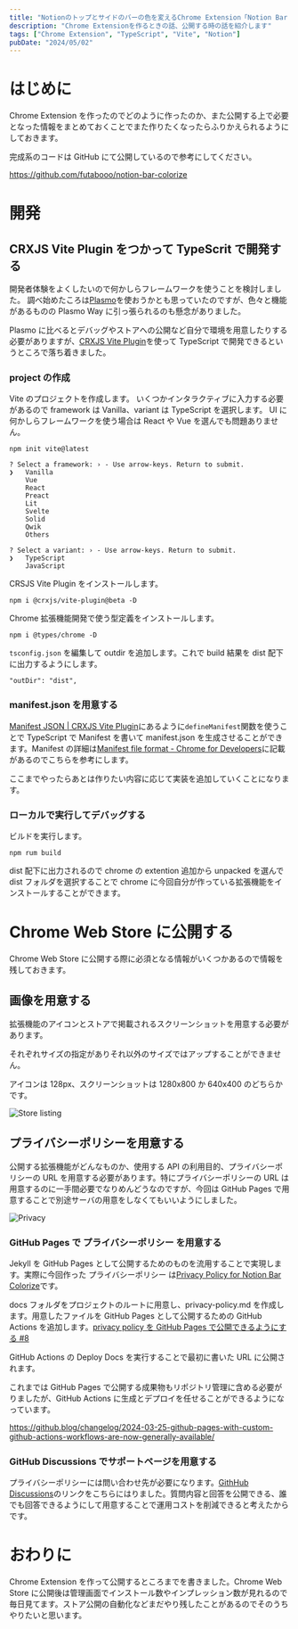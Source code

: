 ```yaml
---
title: "Notionのトップとサイドのバーの色を変えるChrome Extension「Notion Bar Colorize」を作った"
description: "Chrome Extensionを作るときの話、公開する時の話を紹介します"
tags: ["Chrome Extension", "TypeScript", "Vite", "Notion"]
pubDate: "2024/05/02"
---
```


# はじめに

Chrome Extension を作ったのでどのように作ったのか、また公開する上で必要となった情報をまとめておくことでまた作りたくなったらふりかえられるようにしておきます。

完成系のコードは GitHub にて公開しているので参考にしてください。

https://github.com/futabooo/notion-bar-colorize

# 開発

## CRXJS Vite Plugin をつかって TypeScrit で開発する

開発者体験をよくしたいので何かしらフレームワークを使うことを検討しました。
調べ始めたころは[Plasmo](https://www.plasmo.com/)を使おうかとも思っていたのですが、色々と機能があるものの Plasmo Way に引っ張られるのも懸念がありました。

Plasmo に比べるとデバッグやストアへの公開など自分で環境を用意したりする必要がありますが、[CRXJS Vite Plugin](https://crxjs.dev/vite-plugin)を使って TypeScript で開発できるというところで落ち着きました。

### project の作成

Vite のプロジェクトを作成します。
いくつかインタラクティブに入力する必要があるので framework は Vanilla、variant は TypeScript を選択します。
UI に何かしらフレームワークを使う場合は React や Vue を選んでも問題ありません。

```
npm init vite@latest

? Select a framework: › - Use arrow-keys. Return to submit.
❯   Vanilla
    Vue
    React
    Preact
    Lit
    Svelte
    Solid
    Qwik
    Others

? Select a variant: › - Use arrow-keys. Return to submit.
❯   TypeScript
    JavaScript
```

CRSJS Vite Plugin をインストールします。

```
npm i @crxjs/vite-plugin@beta -D
```

Chrome 拡張機能開発で使う型定義をインストールします。

```
npm i @types/chrome -D
```

`tsconfig.json` を編集して outdir を追加します。これで build 結果を dist 配下に出力するようにします。

```
"outDir": "dist",
```

### manifest.json を用意する

[Manifest JSON | CRXJS Vite Plugin](https://crxjs.dev/vite-plugin/concepts/manifest)にあるように`defineManifest`関数を使うことで TypeScript で Manifest を書いて manifest.json を生成させることができます。Manifest の詳細は[Manifest file format - Chrome for Developers](https://developer.chrome.com/docs/extensions/reference/manifest)に記載があるのでこちらを参考にします。

ここまでやったらあとは作りたい内容に応じて実装を追加していくことになります。

### ローカルで実行してデバッグする

ビルドを実行します。

```
npm rum build
```

dist 配下に出力されるので chrome の extention 追加から unpacked を選んで dist フォルダを選択することで chrome に今回自分が作っている拡張機能をインストールすることができます。

# Chrome Web Store に公開する

Chrome Web Store に公開する際に必須となる情報がいくつかあるので情報を残しておきます。

## 画像を用意する

拡張機能のアイコンとストアで掲載されるスクリーンショットを用意する必要があります。

それぞれサイズの指定がありそれ以外のサイズではアップすることができません。

アイコンは 128px、スクリーンショットは 1280x800 か 640x400 のどちらかです。

![Store listing](../../../assets/2024/develop-chrome-extension-notion-bar-colorize/20240502125704.png)

## プライバシーポリシーを用意する

公開する拡張機能がどんなものか、使用する API の利用目的、プライバシーポリシーの URL を用意する必要があります。特にプライバシーポリシーの URL は用意するのに一手間必要でなりめんどうなのですが、今回は GitHub Pages で用意することで別途サーバの用意をしなくてもいいようにしました。

![Privacy](../../../assets/2024/develop-chrome-extension-notion-bar-colorize/20240502125903.png)

### GitHub Pages で プライバシーポリシー を用意する

Jekyll を GitHub Pages として公開するためのものを流用することで実現します。実際に今回作った プライバシーポリシー は[Privacy Policy for Notion Bar Colorize](https://futabooo.github.io/notion-bar-colorize/privacy-policy)です。

docs フォルダをプロジェクトのルートに用意し、privacy-policy.md を作成します。用意したファイルを GitHub Pages として公開するための GitHub Actions を追加します。[privacy policy を GitHub Pages で公開できるようにする #8](https://github.com/futabooo/notion-bar-colorize/pull/8)

GitHub Actions の Deploy Docs を実行することで最初に書いた URL に公開されます。

これまでは GitHub Pages で公開する成果物もリポジトリ管理に含める必要がりましたが、GitHub Actions に生成とデプロイを任せることができるようになっています。

https://github.blog/changelog/2024-03-25-github-pages-with-custom-github-actions-workflows-are-now-generally-available/

### GitHub Discussions でサポートページを用意する

プライバシーポリシーには問い合わせ先が必要になります。[GithHub Discussions](https://github.com/futabooo/notion-bar-colorize/discussions)のリンクをこちらにはりました。質問内容と回答を公開できる、誰でも回答できるようにして用意することで運用コストを削減できると考えたからです。

# おわりに

Chrome Extension を作って公開するところまでを書きました。Chrome Web Store に公開後は管理画面でインストール数やインプレッション数が見れるので毎日見てます。ストア公開の自動化などまだやり残したことがあるのでそのうちやりたいと思います。
